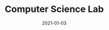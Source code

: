 ---
courseNum: "CMPTGCS 1L"
title: "Computer Science Lab"
term: "W21"
collection: teaching
school: "UCSB"
date: 2021-01-03
link: https://ccs.ucsb.edu/courses/2021/winter/computer-programming-lab
---